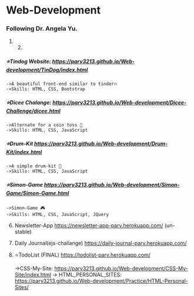 # Web-Development

### Following Dr. Angela Yu.

1. 2.

##### ⭐️Tindog Website: https://parv3213.github.io/Web-development/TinDog/index.html

    ->A beautiful front-end similar to tinder🔥
    ->Skills: HTML, CSS, Bootstrap

##### ⭐️Dicee Chalange: https://parv3213.github.io/Web-development/Dicee-Challenge/dicee.html

    ->Alternate for a coin toss 🎲
    ->Skills: HTML, CSS, JavaScript

##### ⭐️Drum-Kit https://parv3213.github.io/Web-development/Drum-Kit/index.html

    ->A simple drum-kit 🥁
    ->Skills: HTML, CSS, JavaScript

##### ⭐️Simon-Game https://parv3213.github.io/Web-development/Simon-Game/Simon-Game.html

    ->Simon-Game 🎮
    ->Skills: HTML, CSS, JavaScript, JQuery

6. Newsletter-App https://newsletter-app-parv.herokuapp.com/ (un-stable)
7. Daily Journal(ejs-challange) https://daily-journal-parv.herokuapp.com/
8. ⭐️TodoList (FINAL) https://todolist-parv.herokuapp.com/

    ->CSS-My-Site: https://parv3213.github.io/Web-development/CSS-My-Site/index.html
    -> HTML_PERSONAL_SITES: https://parv3213.github.io/Web-development/Practice/HTML-Personal-Sites/
